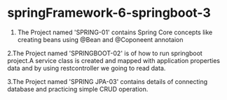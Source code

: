# springFramework-6-springboot-3
1. The Project named 'SPRING-01' contains Spring Core concepts like creating beans using @Bean and @Coponeent annotaion
   
2.The Project named 'SPRINGBOOT-02' is of how to run springboot project.A service class is created and mapped with application properties data and by using restcontroller we going to read data.

3.The Project named 'SPRING JPA-03' contains details of connecting database and practicing simple CRUD operation.
